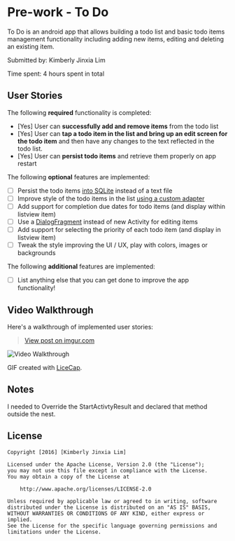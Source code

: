 # Pre-work - To Do

To Do is an android app that allows building a todo list and basic todo items management functionality including adding new items, editing and deleting an existing item.

Submitted by: Kimberly Jinxia Lim

Time spent: 4 hours spent in total

## User Stories

The following **required** functionality is completed:

* [Yes] User can **successfully add and remove items** from the todo list
* [Yes] User can **tap a todo item in the list and bring up an edit screen for the todo item** and then have any changes to the text reflected in the todo list.
* [Yes] User can **persist todo items** and retrieve them properly on app restart

The following **optional** features are implemented:

* [ ] Persist the todo items [into SQLite](http://guides.codepath.com/android/Persisting-Data-to-the-Device#sqlite) instead of a text file
* [ ] Improve style of the todo items in the list [using a custom adapter](http://guides.codepath.com/android/Using-an-ArrayAdapter-with-ListView)
* [ ] Add support for completion due dates for todo items (and display within listview item)
* [ ] Use a [DialogFragment](http://guides.codepath.com/android/Using-DialogFragment) instead of new Activity for editing items
* [ ] Add support for selecting the priority of each todo item (and display in listview item)
* [ ] Tweak the style improving the UI / UX, play with colors, images or backgrounds

The following **additional** features are implemented:

* [ ] List anything else that you can get done to improve the app functionality!

## Video Walkthrough 

Here's a walkthrough of implemented user stories:

<blockquote class="imgur-embed-pub" lang="en" data-id="SQms7K1"><a href="//imgur.com/SQms7K1">View post on imgur.com</a></blockquote><script async src="//s.imgur.com/min/embed.js" charset="utf-8"></script>

<img src="http://i.imgur.com/SQms7K1.gifv" title='Video Walkthrough' width='' alt='Video Walkthrough' />

GIF created with [LiceCap](http://www.cockos.com/licecap/).

## Notes

I needed to Override the StartActivtyResult and declared that method outside the nest.

## License

    Copyright [2016] [Kimberly Jinxia Lim]

    Licensed under the Apache License, Version 2.0 (the "License");
    you may not use this file except in compliance with the License.
    You may obtain a copy of the License at

        http://www.apache.org/licenses/LICENSE-2.0

    Unless required by applicable law or agreed to in writing, software
    distributed under the License is distributed on an "AS IS" BASIS,
    WITHOUT WARRANTIES OR CONDITIONS OF ANY KIND, either express or implied.
    See the License for the specific language governing permissions and
    limitations under the License.
